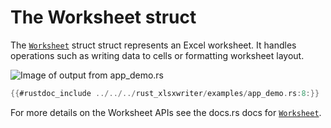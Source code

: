 # The Worksheet struct


The [`Worksheet`] struct struct represents an Excel worksheet. It handles operations such as writing data to cells or formatting worksheet layout.

![Image of output from app_demo.rs](../../images/demo.png)

```rust
{{#rustdoc_include ../../../rust_xlsxwriter/examples/app_demo.rs:8:}}
```


For more details on the Worksheet APIs see the docs.rs docs for [`Worksheet`].

[`Worksheet`]: https://docs.rs/rust_xlsxwriter/latest/rust_xlsxwriter/struct.Worksheet.html